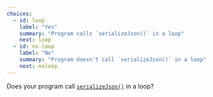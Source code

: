 ```yaml
---
choices:
  - id: loop
    label: "Yes"
    summary: "Program calls `serializeJson()` in a loop"
    next: loop
  - id: no-loop
    label: "No"
    summary: "Program doesn't call `serializeJson()` in a loop"
    next: noloop
---
```


Does your program call [`serializeJson()`](/v6/api/json/serializejson/) in a loop?